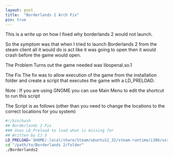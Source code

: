 ```yaml
---
layout: post
title:  "Borderlands 2 Arch Fix"
pin: true
---
```


This is a write up on how I fixed why borderlands 2 would not launch.
 
So the symptom was that when I tried to launch Borderlands 2 from the steam client all it would do is act like it was going to open then it would crash before the game would open.
 
The Problem
Turns out the game needed was libopenal.so.1
 
  
The Fix
The fix was to allow execution of the game from the installation folder and create a script that executes the game with a LD_PRELOAD.
 
Note : If you are using GNOME you can use Main Menu to edit the shortcut to run this script
 
The Script is as follows (other than you need to change the locations to the correct locations for you system)
 
 ```bash
 #!/bin/bash
 ## Borderlands 2 Fix
 ### Uses LD_Preload to load what is missing for 
 ## Written by CJ S
 LD_PRELOAD='$HOME/.local/share/Steam/ubuntu12_32/steam-runtime/i386/usr/lib/i386-linux-gnu/libopenal.so.1'
 cd "/path/to/Borderlands 2/folder"
 ./Borderlands2
 ```
